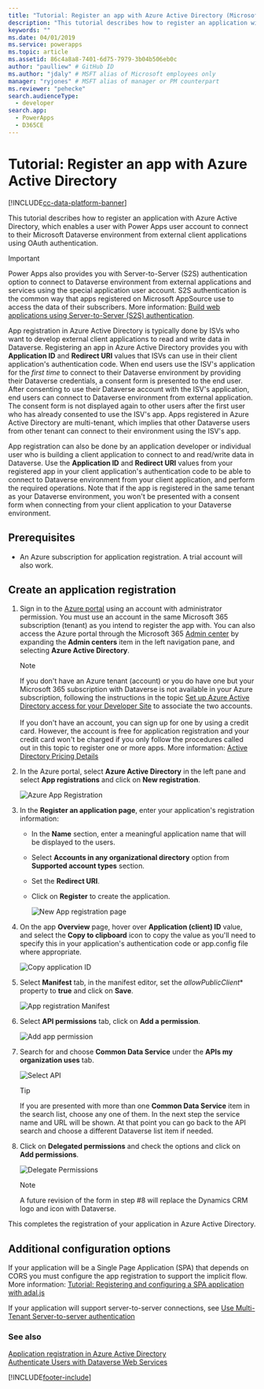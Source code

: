 ```yaml
---
title: "Tutorial: Register an app with Azure Active Directory (Microsoft Dataverse) | Microsoft Docs"
description: "This tutorial describes how to register an application with Azure Active Directory so that it can connect to the Microsoft Dataverse environment, authenticate using OAuth, and access the web services."
keywords: ""
ms.date: 04/01/2019
ms.service: powerapps
ms.topic: article
ms.assetid: 86c4a8a8-7401-6d75-7979-3b04b506eb0c
author: "paulliew" # GitHub ID
ms.author: "jdaly" # MSFT alias of Microsoft employees only
manager: "ryjones" # MSFT alias of manager or PM counterpart
ms.reviewer: "pehecke"
search.audienceType: 
  - developer
search.app: 
  - PowerApps
  - D365CE
---
```


# Tutorial: Register an app with Azure Active Directory

[!INCLUDE[cc-data-platform-banner](../../includes/cc-data-platform-banner.md)]

This tutorial describes how to register an application with Azure Active Directory, which enables a user with Power Apps user account to connect to their Microsoft Dataverse environment from external client applications using OAuth authentication.

> [!IMPORTANT]
> Power Apps also provides you with Server-to-Server (S2S) authentication option to connect to Dataverse environment from external applications and services using the special application user account. S2S authentication is the common way that apps registered on Microsoft AppSource use to access the data of their subscribers. More information: [Build web applications using Server-to-Server (S2S) authentication](build-web-applications-server-server-s2s-authentication.md).

App registration in Azure Active Directory is typically done by ISVs who want to develop external client applications to read and write data in Dataverse. Registering an app in Azure Active Directory provides you with **Application ID** and **Redirect URI** values that ISVs can use in their client application's authentication code. When end users use the ISV's application for the *first time* to connect to their Dataverse environment by providing their Dataverse credentials, a consent form is presented to the end user. After consenting to use their Dataverse account with the ISV's application, end users can connect to Dataverse environment from external application. The consent form is not displayed again to other users after the first user who has already consented to use the ISV's app. Apps registered in Azure Active Directory are multi-tenant, which implies that other Dataverse users from other tenant can connect to their environment using the ISV's app. 

App registration can also be done by an application developer or individual user who is building a client application to connect to and read/write data in Dataverse. Use the **Application ID** and **Redirect URI** values from your registered app in your client application's authentication code to be able to connect to Dataverse environment from your client application, and perform the required operations. Note that if the app is registered in the same tenant as your Dataverse environment, you won't be presented with a consent form when connecting from your client application to your Dataverse environment.

## Prerequisites  

- An Azure subscription for application registration. A trial account will also work.  
  
## Create an application registration 
  
1. Sign in to the [Azure portal](https://go.microsoft.com/fwlink/?linkid=2083908) using an account with administrator permission. You must use an account in the same Microsoft 365 subscription (tenant) as you intend to register the app with. You can also access the Azure portal through the Microsoft 365 [Admin center](https://admin.microsoft.com/adminportal) by expanding the **Admin centers** item in the left navigation pane, and selecting **Azure Active Directory**.  
  
   > [!NOTE]
   > If you don't have an Azure tenant (account) or you do have one but your Microsoft 365 subscription with Dataverse is not available in your Azure subscription, following the instructions in the topic [Set up Azure Active Directory access for your Developer Site](https://msdn.microsoft.com/office/office365/HowTo/setup-development-environment) to associate the two accounts.<br><br> If you don't have an account, you can sign up for one by using a credit card. However, the account is free for application registration and your credit card won't be charged if you only follow the procedures called out in this topic to register one or more apps. More information: [Active Directory Pricing Details](https://azure.microsoft.com/pricing/details/active-directory/)  
  
2. In the Azure portal, select **Azure Active Directory** in the left pane and select **App registrations** and click on **New registration**.
    
    ![Azure App Registration](media/azure-app-registrations-page.png "Azure app registration")  

3. In the **Register an application page**, enter your application's registration information:
   - In the **Name** section, enter a meaningful application name that will be displayed to the users.
   - Select **Accounts in any organizational directory** option from **Supported account types** section.
   - Set the **Redirect URI**.
   - Click on **Register** to create the application.

      ![New App registration page](media/new-app-registration-page.png "New App registration page")

5. On the app **Overview** page, hover over **Application (client) ID** value, and select the **Copy to clipboard** icon to copy the value as you'll need to specify this in your application's authentication code or app.config file where appropriate.

    ![Copy application ID](media/app-registration-overview-page.png "Copy application ID")
  
5. Select **Manifest** tab, in the manifest editor, set the *allowPublicClient** property to **true** and click on **Save**.
   
    ![App registration Manifest](media/app-registration-manifest-page.png "App registration Manifest")

6. Select **API permissions** tab, click on **Add a permission**. 

    ![Add app permission](media/azure-api-permissions-page.png "Add app permission")

7. Search for and choose **Common Data Service** under the **APIs my organization uses** tab.
    
    ![Select API](media/app-registration-select-api-page.png "Select API")    
    > [!TIP]
    > If you are presented with more than one **Common Data Service** item in the search list, choose any one of them. In the next step the service name and URL will be shown. At that point you can go back to the API search and choose a different Dataverse list item if needed.
    
8.  Click on **Delegated permissions** and check the options and click on **Add permissions**. 
    
    ![Delegate Permissions](media/app-registration-delegate-permissions-page.png "Delegate Permission")
    > [!NOTE]
    > A future revision of the form in step #8 will replace the Dynamics CRM logo and icon with Dataverse.

This completes the registration of your application in Azure Active Directory.

## Additional configuration options

If your application will be a Single Page Application (SPA) that depends on CORS you must configure the app registration to support the implicit flow. 
More information: [Tutorial: Registering and configuring a SPA application with adal.js](walkthrough-registering-configuring-simplespa-application-adal-js.md)

If your application will support server-to-server connections, see [Use Multi-Tenant Server-to-server authentication](use-multi-tenant-server-server-authentication.md)
  
### See also  
 [Application registration in Azure Active Directory](https://docs.microsoft.com/azure/active-directory/develop/active-directory-integrating-applications)    
 [Authenticate Users with Dataverse Web Services](authentication.md)


[!INCLUDE[footer-include](../../includes/footer-banner.md)]